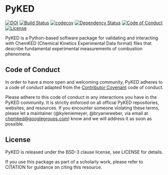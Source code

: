 # PyKED

[![DOI](https://zenodo.org/badge/66023863.svg)](https://zenodo.org/badge/latestdoi/66023863)
[![Build Status](https://travis-ci.org/pr-omethe-us/PyKED.svg?branch=master)](https://travis-ci.org/pr-omethe-us/PyKED)
[![codecov](https://codecov.io/gh/pr-omethe-us/PyKED/branch/master/graph/badge.svg)](https://codecov.io/gh/pr-omethe-us/PyKED)
[![Dependency Status](https://dependencyci.com/github/pr-omethe-us/PyKED/badge)](https://dependencyci.com/github/pr-omethe-us/PyKED)
[![Code of Conduct](https://img.shields.io/badge/code%20of%20conduct-contributor%20covenant-green.svg)](http://contributor-covenant.org/version/1/4/)
[![License](https://img.shields.io/badge/license-BSD-blue.svg)](https://opensource.org/licenses/BSD-3-Clause)

PyKED is a Python-based software package for validating and interacting with ChemKED (Chemical Kinetics Experimental Data format) files that describe fundamental experimental measurements of combustion phenomena.

## Code of Conduct

In order to have a more open and welcoming community, PyKED adheres to a code of conduct adapted from the [Contributor Covenant](http://contributor-covenant.org) code of conduct.

Please adhere to this code of conduct in any interactions you have in the PyKED community. It is strictly enforced on all official PyKED repositories, websites, and resources. If you encounter someone violating these terms, please let a maintainer (@kyleniemeyer, @bryanwweber, via email at chemked@googlegroups.com) know and we will address it as soon as possible.

## License

PyKED is released under the BSD-3 clause license, see LICENSE for details.

If you use this package as part of a scholarly work, please refer to CITATION for guidance on citing this resource.
